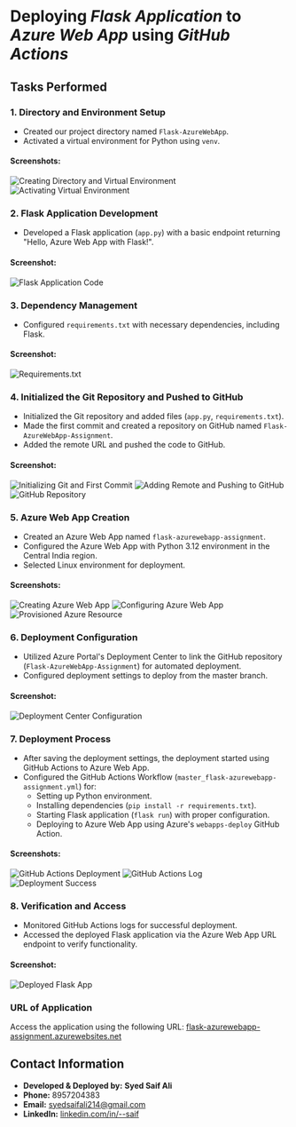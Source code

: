 # Deploying *Flask Application* to *Azure Web App* using *GitHub Actions*

## Tasks Performed

### 1. Directory and Environment Setup
- Created our project directory named `Flask-AzureWebApp`.
- Activated a virtual environment for Python using `venv`.

#### Screenshots:
![Creating Directory and Virtual Environment](https://github.com/saifalu/Flask-AzureWebApp--Assignment/assets/92035012/04c8586b-bbd7-4be3-bee3-c2ed1e2636a9)
![Activating Virtual Environment](https://github.com/saifalu/Flask-AzureWebApp--Assignment/assets/92035012/1355d31a-041a-4cb5-a018-fa8a93b2da67)

### 2. Flask Application Development
- Developed a Flask application (`app.py`) with a basic endpoint returning "Hello, Azure Web App with Flask!".

#### Screenshot:
![Flask Application Code](https://github.com/saifalu/Flask-AzureWebApp--Assignment/assets/92035012/36bfb69b-24e0-4aab-8c65-4b103f33d477)


### 3. Dependency Management
- Configured `requirements.txt` with necessary dependencies, including Flask.

#### Screenshot:
![Requirements.txt](https://github.com/saifalu/Flask-AzureWebApp--Assignment/assets/92035012/2b586b00-8538-4ffd-b7cf-b87865944623)


### 4. Initialized the Git Repository and Pushed to GitHub
- Initialized the Git repository and added files (`app.py`, `requirements.txt`).
- Made the first commit and created a repository on GitHub named `Flask-AzureWebApp-Assignment`.
- Added the remote URL and pushed the code to GitHub.

#### Screenshot:
![Initializing Git and First Commit](https://github.com/saifalu/Flask-AzureWebApp--Assignment/assets/92035012/01f50b29-01d9-4b98-b2fd-c85aba212aa8)
![Adding Remote and Pushing to GitHub](https://github.com/saifalu/Flask-AzureWebApp--Assignment/assets/92035012/a60f7a9d-d012-4a84-a988-a39d7710b285)
![GitHub Repository](https://github.com/saifalu/Flask-AzureWebApp--Assignment/assets/92035012/59a1cdb1-904e-46ce-9ce2-0d4718d4d119)

### 5. Azure Web App Creation
- Created an Azure Web App named `flask-azurewebapp-assignment`.
- Configured the Azure Web App with Python 3.12 environment in the Central India region.
- Selected Linux environment for deployment.

#### Screenshots:
![Creating Azure Web App](https://github.com/saifalu/Flask-AzureWebApp--Assignment/assets/92035012/41b343da-268e-40fd-aab0-2bc6c17addf5)
![Configuring Azure Web App](https://github.com/saifalu/Flask-AzureWebApp--Assignment/assets/92035012/56c92cbf-a0ea-405d-8428-78830569720b)
![Provisioned Azure Resource](https://github.com/saifalu/Flask-AzureWebApp--Assignment/assets/92035012/24422ae2-860c-4b8a-8151-4ec5fc4e41be)

### 6. Deployment Configuration
- Utilized Azure Portal's Deployment Center to link the GitHub repository (`Flask-AzureWebApp-Assignment`) for automated deployment.
- Configured deployment settings to deploy from the master branch.

#### Screenshot:
![Deployment Center Configuration](https://github.com/user-attachments/assets/7c9ea3da-4f6b-4f1a-b5e6-f53106bea2b8)

### 7. Deployment Process
- After saving the deployment settings, the deployment started using GitHub Actions to Azure Web App.
- Configured the GitHub Actions Workflow (`master_flask-azurewebapp-assignment.yml`) for:
  - Setting up Python environment.
  - Installing dependencies (`pip install -r requirements.txt`).
  - Starting Flask application (`flask run`) with proper configuration.
  - Deploying to Azure Web App using Azure's `webapps-deploy` GitHub Action.

#### Screenshots:
![GitHub Actions Deployment](https://github.com/saifalu/Flask-AzureWebApp--Assignment/assets/92035012/3cfb142e-d38c-4908-9876-83d128294325)
![GitHub Actions Log](https://github.com/saifalu/Flask-AzureWebApp--Assignment/assets/92035012/bb50bf51-4ba7-423c-bfc5-ea2928318583)
![Deployment Success](https://github.com/saifalu/Flask-AzureWebApp--Assignment/assets/92035012/aa994e5c-4304-4b8e-b3fe-ec17ed95b967)

### 8. Verification and Access
- Monitored GitHub Actions logs for successful deployment.
- Accessed the deployed Flask application via the Azure Web App URL endpoint to verify functionality.

#### Screenshot:
![Deployed Flask App](https://github.com/user-attachments/assets/fbfd7f6a-56df-4d23-8b67-7c69422f7a0d)

### URL of Application
Access the application using the following URL:
[flask-azurewebapp-assignment.azurewebsites.net](https://flask-azurewebapp-assignment.azurewebsites.net)

## Contact Information
- **Developed & Deployed by:** **Syed Saif Ali**
- **Phone:** 8957204383
- **Email:** [syedsaifali214@gmail.com](mailto:syedsaifali214@gmail.com)
- **LinkedIn:** [linkedin.com/in/--saif](https://www.linkedin.com/in/--saif/)
